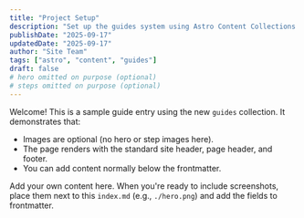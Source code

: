 ```yaml
---
title: "Project Setup"
description: "Set up the guides system using Astro Content Collections with optional, typed images."
publishDate: "2025-09-17"
updatedDate: "2025-09-17"
author: "Site Team"
tags: ["astro", "content", "guides"]
draft: false
# hero omitted on purpose (optional)
# steps omitted on purpose (optional)
---
```


Welcome! This is a sample guide entry using the new `guides` collection. It demonstrates that:

- Images are optional (no hero or step images here).
- The page renders with the standard site header, page header, and footer.
- You can add content normally below the frontmatter.

Add your own content here. When you're ready to include screenshots, place them next to this `index.md` (e.g., `./hero.png`) and add the fields to frontmatter.
